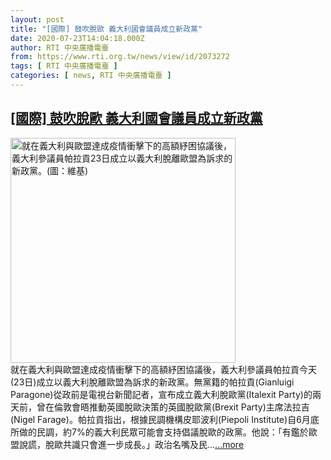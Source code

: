 ```yaml
---
layout: post
title: "[國際] 鼓吹脫歐 義大利國會議員成立新政黨"
date: 2020-07-23T14:04:18.000Z
author: RTI 中央廣播電臺
from: https://www.rti.org.tw/news/view/id/2073272
tags: [ RTI 中央廣播電臺 ]
categories: [ news, RTI 中央廣播電臺 ]
---
```

<!--1595513058000-->
[[國際] 鼓吹脫歐 義大利國會議員成立新政黨](https://www.rti.org.tw/news/view/id/2073272)
------

<div>
<img src="https://static.rti.org.tw/assets/thumbnails/2020/07/23/743575ffc17cfd81cdfbb20c9cd316bc.jpg" width="360" alt="就在義大利與歐盟達成疫情衝擊下的高額紓困協議後，義大利參議員帕拉貢23日成立以義大利脫離歐盟為訴求的新政黨。(圖：維基)" title="就在義大利與歐盟達成疫情衝擊下的高額紓困協議後，義大利參議員帕拉貢23日成立以義大利脫離歐盟為訴求的新政黨。(圖：維基)"><br>就在義大利與歐盟達成疫情衝擊下的高額紓困協議後，義大利參議員帕拉貢今天(23日)成立以義大利脫離歐盟為訴求的新政黨。無黨籍的帕拉貢(Gianluigi Paragone)從政前是電視台新聞記者，宣布成立義大利脫歐黨(Italexit Party)的兩天前，曾在倫敦會晤推動英國脫歐決策的英國脫歐黨(Brexit Party)主席法拉吉(Nigel Farage)。帕拉貢指出，根據民調機構皮耶波利(Piepoli Institute)自6月底所做的民調，約7%的義大利民眾可能會支持倡議脫歐的政黨。他說：「有鑑於歐盟說謊，脫歐共識只會進一步成長。」政治名嘴及民...<a target="_blank" href="https://www.rti.org.tw/news/view/id/2073272">...more</a>
</div>
